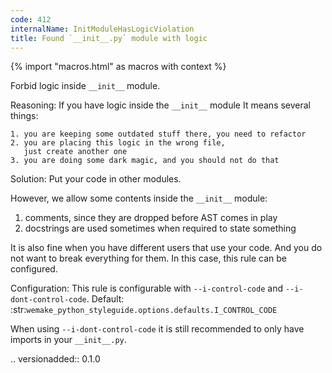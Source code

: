 ```yaml
---
code: 412
internalName: InitModuleHasLogicViolation
title: Found `__init__.py` module with logic
---
```


{% import "macros.html" as macros with context %}


Forbid logic inside ``__init__`` module.

Reasoning:
    If you have logic inside the ``__init__`` module
    It means several things:

    1. you are keeping some outdated stuff there, you need to refactor
    2. you are placing this logic in the wrong file,
       just create another one
    3. you are doing some dark magic, and you should not do that

Solution:
    Put your code in other modules.

However, we allow some contents inside the ``__init__`` module:

1. comments, since they are dropped before AST comes in play
2. docstrings are used sometimes when required to state something

It is also fine when you have different users that use your code.
And you do not want to break everything for them.
In this case, this rule can be configured.

Configuration:
    This rule is configurable with ``--i-control-code``
    and ``--i-dont-control-code``.
    Default:
    :str:`wemake_python_styleguide.options.defaults.I_CONTROL_CODE`

When using ``--i-dont-control-code`` it is still recommended
to only have imports in your ``__init__.py``.

.. versionadded:: 0.1.0